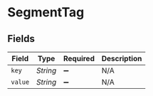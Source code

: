 # SegmentTag


## Fields

| Field              | Type               | Required           | Description        |
| ------------------ | ------------------ | ------------------ | ------------------ |
| `key`              | *String*           | :heavy_minus_sign: | N/A                |
| `value`            | *String*           | :heavy_minus_sign: | N/A                |